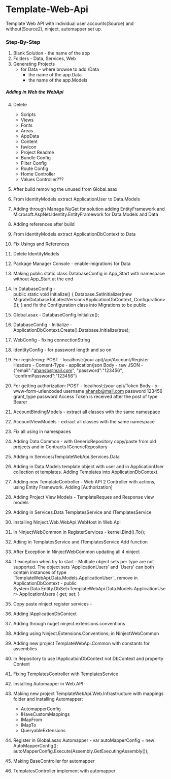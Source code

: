 # Template-Web-Api
Template Web API with individual user accounts(Source) and without(Source2), ninject, automapper set up.

### Step-By-Step
1. Blank Solution - the name of the app
2. Folders - Data, Services, Web
3. Generating Projects
	- for Data - where browse to add \Data
		- the name of the app.Data
		- the name of the app.Models

##### Adding in Web the WebApi
4. Delete
	- Scripts
	- Views
	- Fonts
	- Areas
	- AppData
	- Content
	- favicon
	- Project Readme
	- Bundle Config
	- Filter Config
	- Route Config
	- Home Controller
	- Values Controller???
	
5. After build removing the unused from Global.asax
6. From IdentityModels extract ApplicationUser to Data.Models
7. Adding through Manage NuGet for solution adding EntityFramework and Microsoft.AspNet.Identity.EntityFramework for Data.Models and Data
8. Adding references after build 
9. From IdentityModels extract ApplicationDbContext to Data
10. Fix Usings and References
11. Delete IdentityModels
12. Package Manager Console - enable-migrations for Data
13. Making public static class DatabaseConfig in App_Start with namespace without App_Start at the end
14. In DatabaseConfig -  
		public static void Initialize()
        {
            Database.SetInitializer(new MigrateDatabaseToLatestVersion<ApplicationDbContext, Configuration>());
        }
	and fix the Configuration class into Migrations to be public
15. Global.asax - DatabaseConfig.Initialize();
16. DatabaseConfig - Initialize - ApplicationDbContext.Create().Database.Initialize(true);
17. WebConfig - fixing connectionString
18. IdentityConfig - for password length and so on
19. For registering:
POST - localhost:(your api)/api/Account/Register
	Headers - Content-Type - application/json
	Body - raw JSON - 
					{"email":"ahansb@mail.com",
					 "password":"123456",
					 "confirmPassword":"123456"}
20. For getting authorization:
POST - localhost:(your api)/Token
	Body - x-www-form-urlencoded
		username	ahansb@mail.com
		password	123456	
		grant_type	password
Access Token is received after the post of type Bearer
21. AccountBindingModels - extract all classes with the same namespace
22. AccountViewModels - extract all classes with the same namespace
23. Fix all using in namespaces
24. Adding Data.Common - with GenericRepository copy/paste from old projects and in Contracts IGenericRepository
25. Adding in Services\TemplateWebApi.Services.Data
26. Adding in Data.Models template object with user and in ApplicationUser collection ot templates. Adding Templates into ApplicationDbContext.
27. Adding new TemplateController - Web API 2 Controller with actions, using Entity Framework. Adding [Authorization]
28. Adding Project View Models - TemplateReques and Response view models
29. Adding in Services.Data TemplatesService and ITemplatesService
30. Installing Ninject.Web.WebApi.WebHost in Web.Api
31. In NinjectWebCommon in RegisterServices - kernel.Bind<ITemplatesService>().To<TemplatesService>();
32. Adiing in TemplatesService and ITemplatesService Add function
33. After Exception in NinjectWebCommon updating all 4 ninject
34. If exception when try to start -  Multiple object sets per type are not supported. The object sets 'ApplicationUsers' and 'Users' can both contain instances of type 'TemplateWebApi.Data.Models.ApplicationUser'.,
	remove in ApplicationDbContext -  public System.Data.Entity.DbSet<TemplateWebApi.Data.Models.ApplicationUser> ApplicationUsers { get; set; } 
35. Copy paste ninject register services -
36. Adding IApplicationDbContext 
37. Adding through nuget ninject.extensions.conventions
38. Adding using Ninject.Extensions.Conventions; in NinjectWebCommon
39. Adding new project TemplateWebApi.Common with constants for assemblies
40. In Repository to use IApplicationDbContext not DbContext and property Context
41. Fixing TemplatesController with TemplatesService
42. Installing Automapper in Web.API
43. Making new project TemplateWebApi.Web.Infrastructure with mappings folder and installing Automapper:
	- AutomapperConfig
	- IHaveCustomMappings
	- IMapFrom
	- IMapTo
	- QueryableExtensions
44. Register in Global.asax Automapper - 
			var autoMapperConfig = new AutoMapperConfig();
            autoMapperConfig.Execute(Assembly.GetExecutingAssembly());
45. Making BaseController for automapper	
46. TemplatesController implement with automapper	


